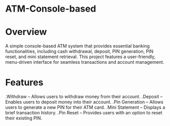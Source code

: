 # ATM-Console-based
# Overview
A simple console-based ATM system that provides essential banking functionalities, including cash withdrawal, deposit, PIN generation, PIN reset, and mini statement retrieval. This project features a user-friendly, menu-driven interface for seamless transactions and account management.
# Features
.Withdraw – Allows users to withdraw money from their account.
.Deposit – Enables users to deposit money into their account.
.Pin Generation – Allows users to generate a new PIN for their ATM card.
.Mini Statement – Displays a brief transaction history.
.Pin Reset – Provides users with an option to reset their existing PIN.
